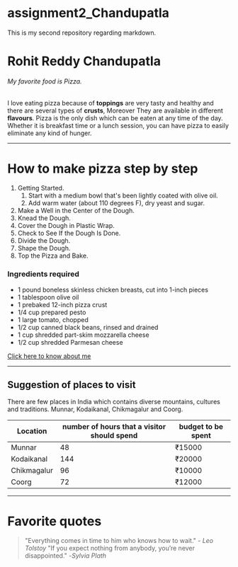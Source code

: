 # assignment2_Chandupatla
This is my second repository regarding markdown.

# Rohit Reddy Chandupatla 
###### My favorite food is Pizza.

I love eating pizza because of **toppings** are very tasty and healthy and there are several types of **crusts**, Moreover They are available in different **flavours**. Pizza is the only dish which can be eaten at any time of the day. Whether it is breakfast time or a lunch session, you can have pizza to easily eliminate any kind of hunger.

----

# How to make pizza step by step
1. Getting Started.
    1. Start with a medium bowl that's been lightly coated with olive oil. 
    2. Add warm water (about 110 degrees F), dry yeast and sugar.
2. Make a Well in the Center of the Dough.
3. Knead the Dough.
4. Cover the Dough in Plastic Wrap.
5. Check to See If the Dough Is Done.
6. Divide the Dough.
7. Shape the Dough.
8. Top the Pizza and Bake.


### Ingredients required
* 1 pound boneless skinless chicken breasts, cut into 1-inch pieces
* 1 tablespoon olive oil
* 1 prebaked 12-inch pizza crust
* 1/4 cup prepared pesto
* 1 large tomato, chopped
* 1/2 cup canned black beans, rinsed and drained
* 1 cup shredded part-skim mozzarella cheese
* 1/2 cup shredded Parmesan cheese

[Click here to know about me](AboutMe.md)

----

## Suggestion of places to visit
There are few places in India which contains diverse mountains, cultures and traditions. Munnar, Kodaikanal, Chikmagalur and Coorg.

| Location | number of hours that a visitor should spend | budget to be spent | 
| ---- | ---- | ---- |
| Munnar | 48 | ₹15000 |
| Kodaikanal | 144 | ₹20000 |
| Chikmagalur | 96 | ₹10000 |
| Coorg | 72 | ₹12000 |

----

# Favorite quotes
> "Everything comes in time to him who knows how to wait." - _Leo Tolstoy_
> "If you expect nothing from anybody, you’re never disappointed." -_Sylvia Plath_
